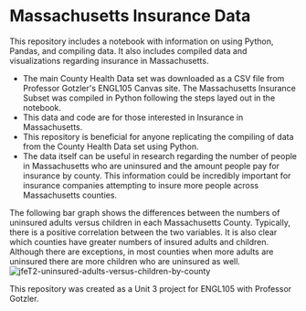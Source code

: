 # Massachusetts Insurance Data

This repository includes a notebook with information on using Python, Pandas, and compiling data. It also includes compiled data and visualizations regarding insurance in Massachusetts.  

- The main County Health Data set was downloaded as a CSV file from Professor Gotzler's ENGL105 Canvas site. The Massachusetts Insurance Subset was compiled in Python following the steps layed out in the notebook. 
- This data and code are for those interested in Insurance in Massachusetts. 
- This repository is beneficial for anyone replicating the compiling of data from the County Health Data set using Python. 
- The data itself can be useful in research regarding the number of people in Massachusetts who are uninsured and the amount people pay for insurance by county. This information could be incredibly important for insurance companies attempting to insure more people across Massachusetts counties. 

The following bar graph shows the differences between the numbers of uninsured adults versus children in each Massachusetts County. Typically, there is a positive correlation between the two variables. It is also clear which counties have greater numbers of insured adults and children. Although there are exceptions, in most counties when more adults are uninsured there are more children who are uninsured as well. 
![jfeT2-uninsured-adults-versus-children-by-county](https://user-images.githubusercontent.com/118310564/202953155-ec6bb56a-0ab3-4f19-94aa-583c8194b701.png)

This repository was created as a Unit 3 project for ENGL105 with Professor Gotzler. 
